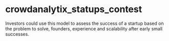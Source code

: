 # crowdanalytix_statups_contest
Investors could use this model to assess the success of a startup based on the problem to solve, founders, experience and scalability after early small successes.
